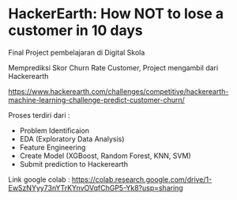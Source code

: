 # HackerEarth: How NOT to lose a customer in 10 days

Final Project pembelajaran di Digital Skola

Memprediksi Skor Churn Rate Customer, Project mengambil dari Hackerearth

https://www.hackerearth.com/challenges/competitive/hackerearth-machine-learning-challenge-predict-customer-churn/

Proses terdiri dari :
* Problem Identificaion
* EDA (Exploratory Data Analysis)
* Feature Engineering
* Create Model (XGBoost, Random Forest, KNN, SVM)
* Submit prediction to Hackerearth

Link google colab :
https://colab.research.google.com/drive/1-EwSzNYyy73nYTrKYnvOVqfChGP5-Yk8?usp=sharing
